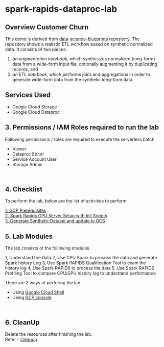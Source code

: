 # spark-rapids-dataproc-lab

## Overview Customer Churn
This demo is derived from [data-science-blueprints](https://github.com/NVIDIA/data-science-blueprints) repository.
The repository shows a realistic ETL workflow based on synthetic normalized data.  It consists of two pieces:

1.  _an augmentation notebook_, which synthesizes normalized (long-form) data from a wide-form input file,
    optionally augmenting it by duplicating records, and
2. _an ETL notebook_, which performs joins and aggregations in order to generate wide-form data from the synthetic long-form data.

## Services Used
* Google Cloud Storage
* Google Cloud Dataproc

## 3. Permissions / IAM Roles required to run the lab

Following permissions / roles are required to execute the serverless batch

- Viewer
- Dataproc Editor
- Service Account User
- Storage Admin

<br>

## 4. Checklist

To perform the lab, below are the list of activities to perform. <br>

[1. GCP Prerequisites]()<br>
[2. Spark Rapids GPU Server Setup with Init Scripts]()<br>
[3. Generate Synthetic Dataset and update to GCS]()<br>

## 5. Lab Modules

The lab consists of the following modules.

1, Understand the Data
2, Use CPU Spark to process the data and generate Spark history Log
3, Use Spark RAPIDS Qualification Tool to exam the history log 
4, Use Spark RAPIDS to process the data
5, Use Spark RAPIDS Profiling Tool to compare CPU/GPU history log to understand performance

There are 2 ways of perforing the lab.
- Using [Google Cloud Shell]()
- Using [GCP console]()

<br>


## 6. CleanUp

Delete the resources after finishing the lab. <br>
Refer - [Cleanup]()

<br>
